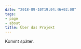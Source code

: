 ```yaml
---
date: "2018-09-10T19:04:46+02:00"
tags:
- page
- about
title: Über das Projekt
---
```


Kommt später.
